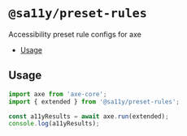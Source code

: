 # `@sa11y/preset-rules`

Accessibility preset rule configs for axe

<!-- START doctoc generated TOC please keep comment here to allow auto update -->
<!-- DON'T EDIT THIS SECTION, INSTEAD RE-RUN doctoc TO UPDATE -->

-   [Usage](#usage)

<!-- END doctoc generated TOC please keep comment here to allow auto update -->

## Usage

```typescript
import axe from 'axe-core';
import { extended } from '@sa11y/preset-rules';

const a11yResults = await axe.run(extended);
console.log(a11yResults);
```
